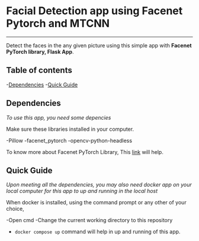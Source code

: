 # Facial Detection app using Facenet Pytorch and MTCNN
----------------------------------------------------------------

Detect the faces in the any given picture using this simple app with **Facenet PyTorch library, Flask App**.

## Table of contents

-[Dependencies](#dependencies)
-[Quick Guide](#quick-guide)

## Dependencies

_To use this app, you need some depencies_

Make sure these libraries installed in your computer.

-Pillow
-facenet_pytorch
-opencv-python-headless

 To know more about Facenet PyTorch Library, This [link](https://github.com/timesler/facenet-pytorch) will help.

## Quick Guide

_Upon meeting all the dependencies, you may also need docker app on your local computer for this app to up and running in the local host_

When docker is installed, using the command prompt or any other of your choice,

-Open cmd
-Change the current working directory to this repository
- ```docker compose up``` command will help in up and running of this app.